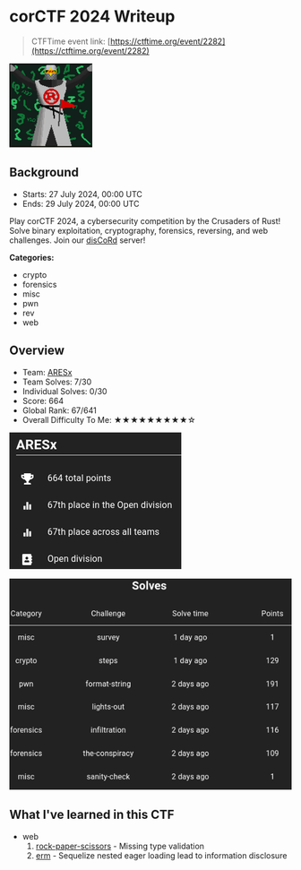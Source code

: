 # corCTF 2024 Writeup

> CTFTime event link: [https://ctftime.org/event/2282](https://ctftime.org/event/2282)

![](https://github.com/siunam321/CTF-Writeups/blob/main/corCTF-2024/images/banner.png)

## Background

- Starts: 27 July 2024, 00:00 UTC
- Ends: 29 July 2024, 00:00 UTC

Play corCTF 2024, a cybersecurity competition by the Crusaders of Rust! Solve binary exploitation, cryptography, forensics, reversing, and web challenges. Join our [disCoRd](https://discord.com/invite/4e8zemZe3y) server!

**Categories:**

- crypto
- forensics
- misc
- pwn
- rev
- web

## Overview

- Team: [ARESx](https://ctftime.org/team/128734)
- Team Solves: 7/30
- Individual Solves: 0/30
- Score: 664
- Global Rank: 67/641
- Overall Difficulty To Me: ★★★★★★★★★☆

![](https://github.com/siunam321/CTF-Writeups/blob/main/corCTF-2024/images/score.png)

![](https://github.com/siunam321/CTF-Writeups/blob/main/corCTF-2024/images/solves.png)

## What I've learned in this CTF

- web
    1. [rock-paper-scissors](https://github.com/siunam321/CTF-Writeups/blob/main/corCTF-2024/web/rock-paper-scissors/README.md) - Missing type validation
    2. [erm](https://github.com/siunam321/CTF-Writeups/blob/main/corCTF-2024/web/erm/README.md) - Sequelize nested eager loading lead to information disclosure